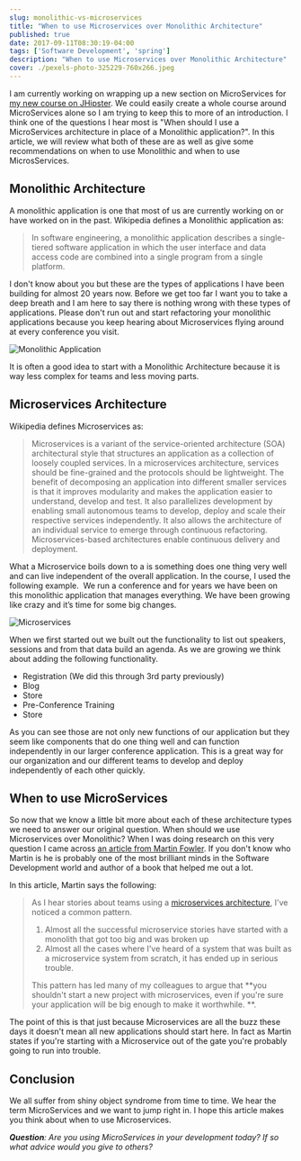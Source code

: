 ```yaml
---
slug: monolithic-vs-microservices
title: "When to use Microservices over Monolithic Architecture"
published: true
date: 2017-09-11T08:30:19-04:00
tags: ['Software Development', 'spring']
description: "When to use Microservices over Monolithic Architecture"
cover: ./pexels-photo-325229-760x266.jpeg
---
```


I am currently working on wrapping up a new section on MicroServices for [my new course on JHipster](https://www.danvega.dev/jhipster). We could easily create a whole course around MicroServices alone so I am trying to keep this to more of an introduction. I think one of the questions I hear most is "When should I use a MicroServices architecture in place of a Monolithic application?". In this article, we will review what both of these are as well as give some recommendations on when to use Monolithic and when to use MicrosServices. 

## Monolithic Architecture

A monolithic application is one that most of us are currently working on or have worked on in the past. Wikipedia defines a Monolithic application as:

> In software engineering, a monolithic application describes a single-tiered software application in which the user interface and data access code are combined into a single program from a single platform.

I don't know about you but these are the types of applications I have been building for almost 20 years now. Before we get too far I want you to take a deep breath and I am here to say there is nothing wrong with these types of applications. Please don't run out and start refactoring your monolithic applications because you keep hearing about Microservices flying around at every conference you visit. 

![Monolithic Application](./road-street-sign-way-1-1024x682.jpg)

It is often a good idea to start with a Monolithic Architecture because it is way less complex for teams and less moving parts. 

## Microservices Architecture

Wikipedia defines Microservices as:

> <span style="s1">Microservices</span> <span style="s2">is a variant of the service-oriented architecture (SOA) architectural style that structures an application as a collection of loosely coupled services. In a microservices architecture, services should be fine-grained and the protocols should be lightweight. The benefit of decomposing an application into different smaller services is that it improves modularity and makes the application easier to understand, develop and test. It also parallelizes development by enabling small autonomous teams to develop, deploy and scale their respective services independently. It also allows the architecture of an individual service to emerge through continuous refactoring. Microservices-based architectures enable continuous delivery and deployment.</span>

What a Microservice boils down to a is something does one thing very well and can live independent of the overall application. In the course, I used the following example.  <span style="font-family: -apple-system, BlinkMacSystemFont, 'Segoe UI', Roboto, Oxygen-Sans, Ubuntu, Cantarell, 'Helvetica Neue', sans-serif;">We run a conference and for years we have been on this monolithic application that manages everything. We have been growing like crazy and it’s time for some big changes.</span>

![Microservices](./IMG_5429-1024x768.jpg)

When we first started out we built out the functionality to list out speakers, sessions and from that data build an agenda. As we are growing we think about adding the following functionality. 

*   Registration (We did this through 3rd party previously) 
*   Blog
*   Store
*   Pre-Conference Training
*   Store

As you can see those are not only new functions of our application but they seem like components that do one thing well and can function independently in our larger conference application. This is a great way for our organization and our different teams to develop and deploy independently of each other quickly. 

## When to use MicroServices

So now that we know a little bit more about each of these architecture types we need to answer our original question. When should we use Microservices over Monolithic? When I was doing research on this very question I came across [an article from Martin Fowler](https://martinfowler.com/bliki/MonolithFirst.html). If you don't know who Martin is he is probably one of the most brilliant minds in the Software Development world and author of a book that helped me out a lot. 

In this article, Martin says the following: 

> As I hear stories about teams using a [microservices architecture](https://martinfowler.com/articles/microservices.html), I've noticed a common pattern.
>
> 1.  Almost all the successful microservice stories have started with a monolith that got too big and was broken up
> 2.  Almost all the cases where I've heard of a system that was built as a microservice system from scratch, it has ended up in serious trouble.
>
> This pattern has led many of my colleagues to argue that **you shouldn't start a new project with microservices, even if you're sure your application will be big enough to make it worthwhile. **.

The point of this is that just because Microservices are all the buzz these days it doesn't mean all new applications should start here. In fact as Martin states if you're starting with a Microservice out of the gate you're probably going to run into trouble. 

## Conclusion

We all suffer from shiny object syndrome from time to time. We hear the term MicroServices and we want to jump right in. I hope this article makes you think about when to use Microservices.

_**Question**: Are you using MicroServices in your development today? If so what advice would you give to others?_
